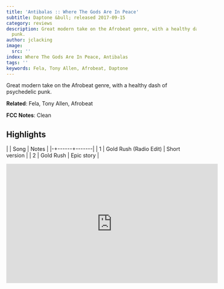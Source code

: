 ```yaml
---
title: 'Antibalas :: Where The Gods Are In Peace'
subtitle: Daptone &bull; released 2017-09-15
category: reviews
description: Great modern take on the Afrobeat genre, with a healthy dash of psychedelic
  punk.
author: jclacking
image:
  src: ''
index: Where The Gods Are In Peace, Antibalas
tags: ''
keywords: Fela, Tony Allen, Afrobeat, Daptone
---
```

Great modern take on the Afrobeat genre, with a healthy dash of psychedelic punk.<!--more-->

**Related**: Fela, Tony Allen, Afrobeat

**FCC Notes**: Clean

## Highlights

| | Song | Notes |
|-+------+-------|
| 1 | Gold Rush (Radio Edit) | Short version |
| 2 | Gold Rush | Epic story |

<div class="tlo-detail-video"><iframe width="560" height="315" src="https://www.youtube.com/embed/xM6HBAM93V4" frameborder="0" allow="autoplay; encrypted-media" allowfullscreen></iframe></div>

